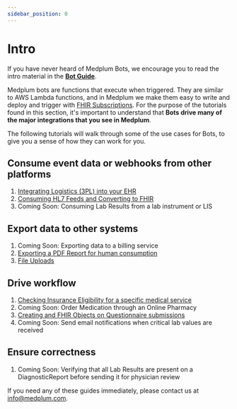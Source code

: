 ```yaml
---
sidebar_position: 0
---
```


# Intro

If you have never heard of Medplum Bots, we encourage you to read the intro material in the [**Bot Guide**](./bots/bot-basics).

Medplum bots are functions that execute when triggered. They are similar to AWS Lambda functions, and in Medplum we make them easy to write and deploy and trigger with [FHIR Subscriptions](/docs/subscriptions). For the purpose of the tutorials found in this section, it's important to understand that **Bots drive many of the major integrations that you see in Medplum**.

The following tutorials will walk through some of the use cases for Bots, to give you a sense of how they can work for you.

## Consume event data or webhooks from other platforms

1. [Integrating Logistics (3PL) into your EHR](logistics-into-ehr.md)
2. [Consuming HL7 Feeds and Converting to FHIR](hl7-into-fhir.md)
3. Coming Soon: Consuming Lab Results from a lab instrument or LIS

## Export data to other systems

1. Coming Soon: Exporting data to a billing service
2. [Exporting a PDF Report for human consumption](creating-a-pdf.md)
3. [File Uploads](file-uploads.md)

## Drive workflow

1. [Checking Insurance Eligibility for a specific medical service](insurance-eligibility-check.md)
2. Coming Soon: Order Medication through an Online Pharmacy
3. [Creating and FHIR Objects on Questionnaire submissions](./bot-for-questionnaire-response/bot-for-questionnaire-response.md)
4. Coming Soon: Send email notifications when critical lab values are received

## Ensure correctness

1. Coming Soon: Verifying that all Lab Results are present on a DiagnosticReport before sending it for physician review

If you need any of these guides immediately, please contact us at info@medplum.com.
